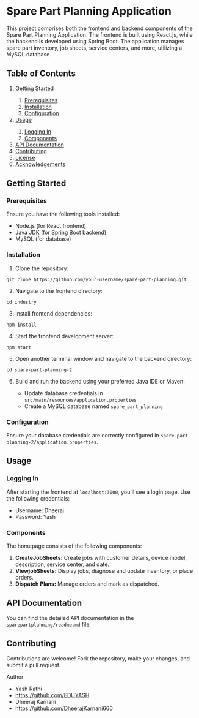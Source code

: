 


  <h1>Spare Part Planning Application</h1>

  <p>This project comprises both the frontend and backend components of the Spare Part Planning Application. The frontend
    is built using React.js, while the backend is developed using Spring Boot. The application manages spare part
    inventory, job sheets, service centers, and more, utilizing a MySQL database.</p>

  <h2>Table of Contents</h2>

  <ol>
    <li><a href="#getting-started">Getting Started</a></li>
    <ol>
      <li><a href="#prerequisites">Prerequisites</a></li>
      <li><a href="#installation">Installation</a></li>
      <li><a href="#configuration">Configuration</a></li>
    </ol>
    <li><a href="#usage">Usage</a></li>
    <ol>
      <li><a href="#logging-in">Logging In</a></li>
      <li><a href="#components">Components</a></li>
    </ol>
    <li><a href="#api-documentation">API Documentation</a></li>
    <li><a href="#contributing">Contributing</a></li>
    <li><a href="#license">License</a></li>
    <li><a href="#acknowledgements">Acknowledgements</a></li>
  </ol>

  <h2 id="getting-started">Getting Started</h2>

  <h3 id="prerequisites">Prerequisites</h3>
  <p>Ensure you have the following tools installed:</p>
  <ul>
    <li>Node.js (for React frontend)</li>
    <li>Java JDK (for Spring Boot backend)</li>
    <li>MySQL (for database)</li>
  </ul>

  <h3 id="installation">Installation</h3>
  <ol>
    <li>Clone the repository:</li>
  </ol>
  <pre><code>git clone https://github.com/your-username/spare-part-planning.git</code></pre>
  <ol start="2">
    <li>Navigate to the frontend directory:</li>
  </ol>
  <pre><code>cd industry</code></pre>
  <ol start="3">
    <li>Install frontend dependencies:</li>
  </ol>
  <pre><code>npm install</code></pre>
  <ol start="4">
    <li>Start the frontend development server:</li>
  </ol>
  <pre><code>npm start</code></pre>
  <ol start="5">
    <li>Open another terminal window and navigate to the backend directory:</li>
  </ol>
  <pre><code>cd spare-part-planning-2</code></pre>
  <ol start="6">
    <li>Build and run the backend using your preferred Java IDE or Maven:</li>
    <ul>
      <li>Update database credentials in <code>src/main/resources/application.properties</code></li>
      <li>Create a MySQL database named <code>spare_part_planning</code></li>
    </ul>
  </ol>

  <h3 id="configuration">Configuration</h3>
  <p>Ensure your database credentials are correctly configured in <code>spare-part-planning-2/application.properties</code>.</p>

  <h2 id="usage">Usage</h2>

  <h3 id="logging-in">Logging In</h3>
  <p>After starting the frontend at <code>localhost:3000</code>, you'll see a login page. Use the following credentials:</p>
  <ul>
    <li>Username: Dheeraj</li>
    <li>Password: Yash</li>
  </ul>

  <h3 id="components">Components</h3>
  <p>The homepage consists of the following components:</p>
  <ol>
    <li><strong>CreateJobSheets:</strong> Create jobs with customer details, device model, description, service center, and date.</li>
    <li><strong>ViewjobSheets:</strong> Display jobs, diagnose and update inventory, or place orders.</li>
    <li><strong>Dispatch Plans:</strong> Manage orders and mark as dispatched.</li>
  </ol>

  <h2 id="api-documentation">API Documentation</h2>
  <p>You can find the detailed API documentation in the <code>sparepartplanning/readme.md</code> file.</p>

  <h2 id="contributing">Contributing</h2>
  <p>Contributions are welcome! Fork the repository, make your changes, and submit a pull request.</p>

 Author
 - Yash Rathi
 - https://github.com/EDUYASH
 - Dheeraj Karnani
 - https://github.com/DheerajKarnani660 





